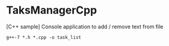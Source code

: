# TaksManagerCpp
[C++ sample] Console application to add / remove text from file

```
g++-7 *.h *.cpp -o task_list
```
